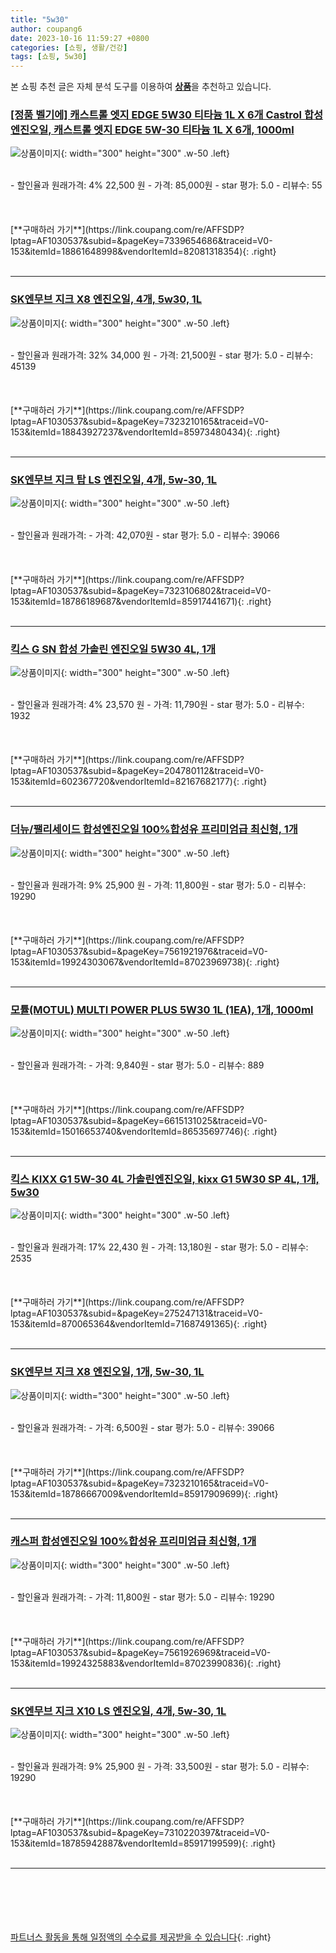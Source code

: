 ```yaml
---
title: "5w30"
author: coupang6
date: 2023-10-16 11:59:27 +0800
categories: [쇼핑, 생활/건강]
tags: [쇼핑, 5w30]
---
```


본 쇼핑 추천 글은 자체 분석 도구를 이용하여 [**상품**](https://link.coupang.com/a/bao1ui)을 추천하고 있습니다.

### [[정품 벨기에] 캐스트롤 엣지 EDGE 5W30 티타늄 1L X 6개 Castrol 합성엔진오일, 캐스트롤 엣지 EDGE 5W-30 티타늄 1L X 6개, 1000ml](https://link.coupang.com/re/AFFSDP?lptag=AF1030537&subid=&pageKey=7339654686&traceid=V0-153&itemId=18861648998&vendorItemId=82081318354)

![상품이미지](https://thumbnail9.coupangcdn.com/thumbnails/remote/230x230ex/image/vendor_inventory/30a5/21d753a24f97a5f768693b7c9949f62364ff4eab6a8d21646d13b3e8b86f.JPG){: width="300" height="300" .w-50 .left}


<br>
- 할인율과 원래가격: 4%  22,500   원
- 가격: 85,000원
- star 평가: 5.0
- 리뷰수: 55
<br>
<br>
<br>
<br>
[**구매하러 가기**](https://link.coupang.com/re/AFFSDP?lptag=AF1030537&subid=&pageKey=7339654686&traceid=V0-153&itemId=18861648998&vendorItemId=82081318354){: .right}
<br>
<br>

---

### [SK엔무브 지크 X8 엔진오일, 4개, 5w30, 1L](https://link.coupang.com/re/AFFSDP?lptag=AF1030537&subid=&pageKey=7323210165&traceid=V0-153&itemId=18843927237&vendorItemId=85973480434)

![상품이미지](https://thumbnail7.coupangcdn.com/thumbnails/remote/230x230ex/image/retail/images/2023/05/15/18/0/373124b8-787e-4394-b22d-eda72cea791a.jpg){: width="300" height="300" .w-50 .left}


<br>
- 할인율과 원래가격: 32%  34,000   원
- 가격: 21,500원
- star 평가: 5.0
- 리뷰수: 45139
<br>
<br>
<br>
<br>
[**구매하러 가기**](https://link.coupang.com/re/AFFSDP?lptag=AF1030537&subid=&pageKey=7323210165&traceid=V0-153&itemId=18843927237&vendorItemId=85973480434){: .right}
<br>
<br>

---

### [SK엔무브 지크 탑 LS 엔진오일, 4개, 5w-30, 1L](https://link.coupang.com/re/AFFSDP?lptag=AF1030537&subid=&pageKey=7323106802&traceid=V0-153&itemId=18786189687&vendorItemId=85917441671)

![상품이미지](https://thumbnail9.coupangcdn.com/thumbnails/remote/230x230ex/image/retail/images/2023/05/09/17/1/e3c4bf7c-4c23-4e3f-a4d6-5d84f21ea8ea.jpg){: width="300" height="300" .w-50 .left}


<br>
- 할인율과 원래가격: 
- 가격: 42,070원
- star 평가: 5.0
- 리뷰수: 39066
<br>
<br>
<br>
<br>
[**구매하러 가기**](https://link.coupang.com/re/AFFSDP?lptag=AF1030537&subid=&pageKey=7323106802&traceid=V0-153&itemId=18786189687&vendorItemId=85917441671){: .right}
<br>
<br>

---

### [킥스 G SN 합성 가솔린 엔진오일 5W30 4L, 1개](https://link.coupang.com/re/AFFSDP?lptag=AF1030537&subid=&pageKey=204780112&traceid=V0-153&itemId=602367720&vendorItemId=82167682177)

![상품이미지](https://thumbnail8.coupangcdn.com/thumbnails/remote/230x230ex/image/vendor_inventory/f67a/10675b43a5e12716cec2604b21a62f82bd0c6d812156e0e35713d082fd7f.png){: width="300" height="300" .w-50 .left}


<br>
- 할인율과 원래가격: 4%  23,570   원
- 가격: 11,790원
- star 평가: 5.0
- 리뷰수: 1932
<br>
<br>
<br>
<br>
[**구매하러 가기**](https://link.coupang.com/re/AFFSDP?lptag=AF1030537&subid=&pageKey=204780112&traceid=V0-153&itemId=602367720&vendorItemId=82167682177){: .right}
<br>
<br>

---

### [더뉴/팰리세이드 합성엔진오일 100%합성유 프리미엄급 최신형, 1개](https://link.coupang.com/re/AFFSDP?lptag=AF1030537&subid=&pageKey=7561921976&traceid=V0-153&itemId=19924303067&vendorItemId=87023969738)

![상품이미지](https://thumbnail8.coupangcdn.com/thumbnails/remote/230x230ex/image/vendor_inventory/247a/301b9001cfb174dad0e9934e8c803b65a9c124a5883b878d629314add5fe.jpg){: width="300" height="300" .w-50 .left}


<br>
- 할인율과 원래가격: 9%  25,900   원
- 가격: 11,800원
- star 평가: 5.0
- 리뷰수: 19290
<br>
<br>
<br>
<br>
[**구매하러 가기**](https://link.coupang.com/re/AFFSDP?lptag=AF1030537&subid=&pageKey=7561921976&traceid=V0-153&itemId=19924303067&vendorItemId=87023969738){: .right}
<br>
<br>

---

### [모튤(MOTUL) MULTI POWER PLUS 5W30 1L (1EA), 1개, 1000ml](https://link.coupang.com/re/AFFSDP?lptag=AF1030537&subid=&pageKey=6615131025&traceid=V0-153&itemId=15016653740&vendorItemId=86535697746)

![상품이미지](https://thumbnail9.coupangcdn.com/thumbnails/remote/230x230ex/image/vendor_inventory/8083/f28a2fbcaf46377451ede20e4a7c40e8011d8f52e9bba3643dfc87fd007a.jpg){: width="300" height="300" .w-50 .left}


<br>
- 할인율과 원래가격: 
- 가격: 9,840원
- star 평가: 5.0
- 리뷰수: 889
<br>
<br>
<br>
<br>
[**구매하러 가기**](https://link.coupang.com/re/AFFSDP?lptag=AF1030537&subid=&pageKey=6615131025&traceid=V0-153&itemId=15016653740&vendorItemId=86535697746){: .right}
<br>
<br>

---

### [킥스 KIXX G1 5W-30 4L 가솔린엔진오일, kixx G1 5W30 SP 4L, 1개, 5w30](https://link.coupang.com/re/AFFSDP?lptag=AF1030537&subid=&pageKey=275247131&traceid=V0-153&itemId=870065364&vendorItemId=71687491365)

![상품이미지](https://thumbnail8.coupangcdn.com/thumbnails/remote/230x230ex/image/vendor_inventory/ce5d/7489bc905288649d9f7cb268dfa02c1d5959b86947cd635bac4c80bea1c1.png){: width="300" height="300" .w-50 .left}


<br>
- 할인율과 원래가격: 17%  22,430   원
- 가격: 13,180원
- star 평가: 5.0
- 리뷰수: 2535
<br>
<br>
<br>
<br>
[**구매하러 가기**](https://link.coupang.com/re/AFFSDP?lptag=AF1030537&subid=&pageKey=275247131&traceid=V0-153&itemId=870065364&vendorItemId=71687491365){: .right}
<br>
<br>

---

### [SK엔무브 지크 X8 엔진오일, 1개, 5w-30, 1L](https://link.coupang.com/re/AFFSDP?lptag=AF1030537&subid=&pageKey=7323210165&traceid=V0-153&itemId=18786667009&vendorItemId=85917909699)

![상품이미지](https://thumbnail8.coupangcdn.com/thumbnails/remote/230x230ex/image/retail/images/2023/05/09/17/6/02480e06-fd41-44cc-9a42-e466e05c7bde.png){: width="300" height="300" .w-50 .left}


<br>
- 할인율과 원래가격: 
- 가격: 6,500원
- star 평가: 5.0
- 리뷰수: 39066
<br>
<br>
<br>
<br>
[**구매하러 가기**](https://link.coupang.com/re/AFFSDP?lptag=AF1030537&subid=&pageKey=7323210165&traceid=V0-153&itemId=18786667009&vendorItemId=85917909699){: .right}
<br>
<br>

---

### [캐스퍼 합성엔진오일 100%합성유 프리미엄급 최신형, 1개](https://link.coupang.com/re/AFFSDP?lptag=AF1030537&subid=&pageKey=7561926969&traceid=V0-153&itemId=19924325883&vendorItemId=87023990836)

![상품이미지](https://thumbnail10.coupangcdn.com/thumbnails/remote/230x230ex/image/vendor_inventory/c002/9c5fa33859f105fe6df83a38bb1c003e1ec3d88f268e100e207a41a74110.jpg){: width="300" height="300" .w-50 .left}


<br>
- 할인율과 원래가격: 
- 가격: 11,800원
- star 평가: 5.0
- 리뷰수: 19290
<br>
<br>
<br>
<br>
[**구매하러 가기**](https://link.coupang.com/re/AFFSDP?lptag=AF1030537&subid=&pageKey=7561926969&traceid=V0-153&itemId=19924325883&vendorItemId=87023990836){: .right}
<br>
<br>

---

### [SK엔무브 지크 X10 LS 엔진오일, 4개, 5w-30, 1L](https://link.coupang.com/re/AFFSDP?lptag=AF1030537&subid=&pageKey=7310220397&traceid=V0-153&itemId=18785942887&vendorItemId=85917199599)

![상품이미지](https://thumbnail6.coupangcdn.com/thumbnails/remote/230x230ex/image/retail/images/2023/05/09/16/8/9161d093-d664-4b9d-b3d2-7da49871a0b3.jpg){: width="300" height="300" .w-50 .left}


<br>
- 할인율과 원래가격: 9%  25,900   원
- 가격: 33,500원
- star 평가: 5.0
- 리뷰수: 19290
<br>
<br>
<br>
<br>
[**구매하러 가기**](https://link.coupang.com/re/AFFSDP?lptag=AF1030537&subid=&pageKey=7310220397&traceid=V0-153&itemId=18785942887&vendorItemId=85917199599){: .right}
<br>
<br>

---
<br><br><br><br><br> [파트너스 활동을 통해 일정액의 수수료를 제공받을 수 있습니다](https://link.coupang.com/a/bao1ui){: .right}